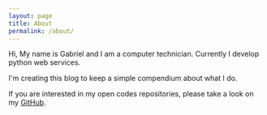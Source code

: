 ```yaml
---
layout: page
title: About
permalink: /about/
---
```


Hi,
My name is Gabriel and I am a computer technician.
Currently I develop python web services.


I'm creating this blog to keep a simple compendium about what I do.


If you are interested in my open codes repositories, please take a look on my
[GitHub](https://github.com/gabrielsarmento).
